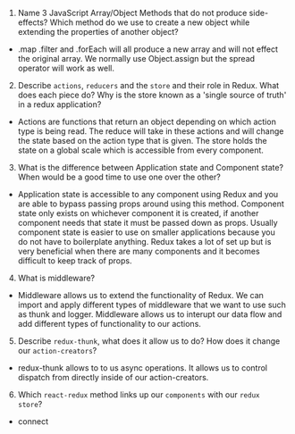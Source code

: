 1.  Name 3 JavaScript Array/Object Methods that do not produce side-effects? Which method do we use to create a new object while extending the properties of another object?

- .map .filter and .forEach will all produce a new array and will not effect the original array. We normally use Object.assign but the spread operator will work as well.

2.  Describe `actions`, `reducers` and the `store` and their role in Redux. What does each piece do? Why is the store known as a 'single source of truth' in a redux application?

- Actions are functions that return an object depending on which action type is being read. The reduce will take in these actions and will change the state based on the action type that is given. The store holds the state on a global scale which is accessible from every component.  

3.  What is the difference between Application state and Component state? When would be a good time to use one over the other?

- Application state is accessible to any component using Redux and you are able to bypass passing props around using this method. Component state only exists on whichever component it is created, if another component needs that state it must be passed down as props. Usually component state is easier to use on smaller applications because you do not have to boilerplate anything. Redux takes a lot of set up but is very beneficial when there are many components and it becomes difficult to keep track of props.

4.  What is middleware?

- Middleware allows us to extend the functionality of Redux. We can import and apply different types of middleware that we want to use such as thunk and logger. Middleware allows us to interupt our data flow and add different types of functionality to our actions.

5.  Describe `redux-thunk`, what does it allow us to do? How does it change our `action-creators`?

- redux-thunk allows to to us async operations. It allows us to control dispatch from directly inside of our action-creators.

6.  Which `react-redux` method links up our `components` with our `redux store`?

- connect